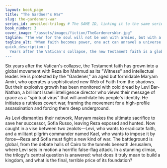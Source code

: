 ```yaml
---
layout: book_page
title: "The Gardner's War"
slug: the-gardeners-war
series_id: unveiled-trilogy # The SAME ID, linking it to the same series
book_number: 3
cover_image: "/assets/images/fiction/TheGardenersWar.jpg"
tagline: "The war for the soul will not be won with armies, but with a single, selfless sacrifice."
tagline_alt: "When faith becomes power, one act can unravel a universe.
quick_description: |
  Years after the Vatican's collapse, the new Testament faith is a global power, forcing a ruthless intelligence director to launch a covert war to destroy what he sees as a cultural virus. Caught between this secular crusade and a militant pilgrim faction aiming to impose faith by force, the movement's leaders must face a final, sacrificial confrontation in Jerusalem to determine the future of belief itself.
---
```

Six years after the Vatican's collapse, the Testament faith has grown into a global movement with Reza ibn Mahmud as its "Witness" and intellectual leader. He is protected by the "Gardener," an aged but formidable Maryam Amiri, who operates a sophisticated new Web of Faith from the shadows. But their explosive growth has been monitored with cold dread by Levi Bar-Nathan, a brilliant Israeli intelligence director who views their message of grace as a "spiritual virus" that will annihilate his people's identity. He initiates a ruthless covert war, framing the movement for a high-profile assassination and forcing them deep underground.

As Levi dismantles their network, Maryam makes the ultimate sacrifice to save her successor, Sofia Russo, leaving Reza exposed and hunted. Now caught in a vise between two zealots—Levi, who wants to eradicate faith, and a militant pilgrim commander named Kael, who wants to impose it by force—Reza and Sofia must fight a new kind of war. The battleground is global, from the debate halls of Cairo to the tunnels beneath Jerusalem, where Levi sets in motion a horrific false-flag attack. In a stunning climax, the trilogy's central question is answered: what does it truly mean to build a kingdom, and what is the final, terrible price of its foundation?
